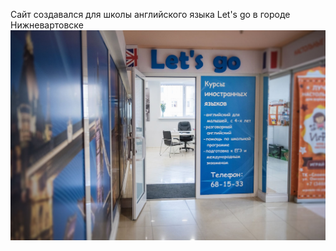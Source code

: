 Сайт создавался для школы английского языка Let's go в городе Нижневартовске
![alt text](assets/img/1.jpg)
